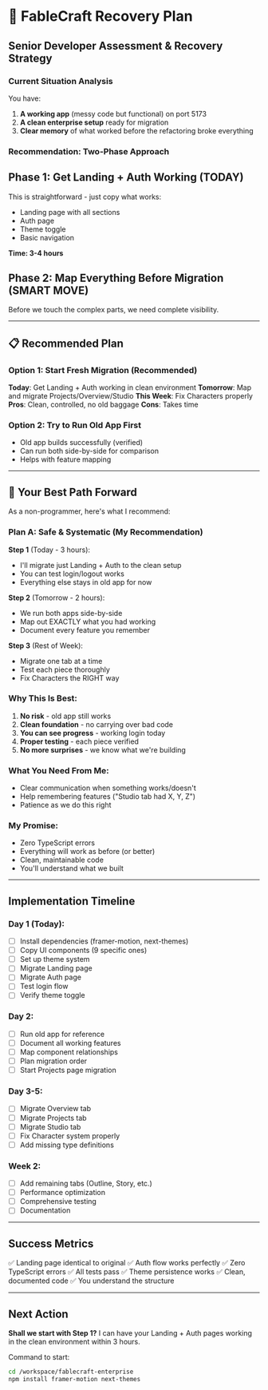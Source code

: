 # 🎯 FableCraft Recovery Plan

## Senior Developer Assessment & Recovery Strategy

### Current Situation Analysis

You have:
1. **A working app** (messy code but functional) on port 5173
2. **A clean enterprise setup** ready for migration
3. **Clear memory** of what worked before the refactoring broke everything

### Recommendation: Two-Phase Approach

## Phase 1: Get Landing + Auth Working (TODAY)
This is straightforward - just copy what works:
- Landing page with all sections
- Auth page 
- Theme toggle
- Basic navigation

**Time: 3-4 hours**

## Phase 2: Map Everything Before Migration (SMART MOVE)

Before we touch the complex parts, we need complete visibility.

---

## 📋 Recommended Plan

### Option 1: Start Fresh Migration (Recommended)
**Today**: Get Landing + Auth working in clean environment
**Tomorrow**: Map and migrate Projects/Overview/Studio
**This Week**: Fix Characters properly
**Pros**: Clean, controlled, no old baggage
**Cons**: Takes time

### Option 2: Try to Run Old App First
- Old app builds successfully (verified)
- Can run both side-by-side for comparison
- Helps with feature mapping

---

## 🎯 Your Best Path Forward

As a non-programmer, here's what I recommend:

### **Plan A: Safe & Systematic** (My Recommendation)

**Step 1** (Today - 3 hours):
- I'll migrate just Landing + Auth to the clean setup
- You can test login/logout works
- Everything else stays in old app for now

**Step 2** (Tomorrow - 2 hours):
- We run both apps side-by-side
- Map out EXACTLY what you had working
- Document every feature you remember

**Step 3** (Rest of Week):
- Migrate one tab at a time
- Test each piece thoroughly
- Fix Characters the RIGHT way

### **Why This Is Best:**
1. **No risk** - old app still works
2. **Clean foundation** - no carrying over bad code
3. **You can see progress** - working login today
4. **Proper testing** - each piece verified
5. **No more surprises** - we know what we're building

### **What You Need From Me:**
- Clear communication when something works/doesn't
- Help remembering features ("Studio tab had X, Y, Z")
- Patience as we do this right

### **My Promise:**
- Zero TypeScript errors
- Everything will work as before (or better)
- Clean, maintainable code
- You'll understand what we built

---

## Implementation Timeline

### Day 1 (Today):
- [ ] Install dependencies (framer-motion, next-themes)
- [ ] Copy UI components (9 specific ones)
- [ ] Set up theme system
- [ ] Migrate Landing page
- [ ] Migrate Auth page
- [ ] Test login flow
- [ ] Verify theme toggle

### Day 2:
- [ ] Run old app for reference
- [ ] Document all working features
- [ ] Map component relationships
- [ ] Plan migration order
- [ ] Start Projects page migration

### Day 3-5:
- [ ] Migrate Overview tab
- [ ] Migrate Projects tab
- [ ] Migrate Studio tab
- [ ] Fix Character system properly
- [ ] Add missing type definitions

### Week 2:
- [ ] Add remaining tabs (Outline, Story, etc.)
- [ ] Performance optimization
- [ ] Comprehensive testing
- [ ] Documentation

---

## Success Metrics

✅ Landing page identical to original
✅ Auth flow works perfectly
✅ Zero TypeScript errors
✅ All tests pass
✅ Theme persistence works
✅ Clean, documented code
✅ You understand the structure

---

## Next Action

**Shall we start with Step 1?** I can have your Landing + Auth pages working in the clean environment within 3 hours.

Command to start:
```bash
cd /workspace/fablecraft-enterprise
npm install framer-motion next-themes
```